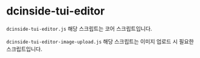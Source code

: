 # dcinside-tui-editor
`dcinside-tui-editor.js`
해당 스크립트는 코어 스크립트입니다.

`dcinside-tui-editor-image-upload.js`
해당 스크립트는 이미지 업로드 시 필요한 스크립트입니다.
